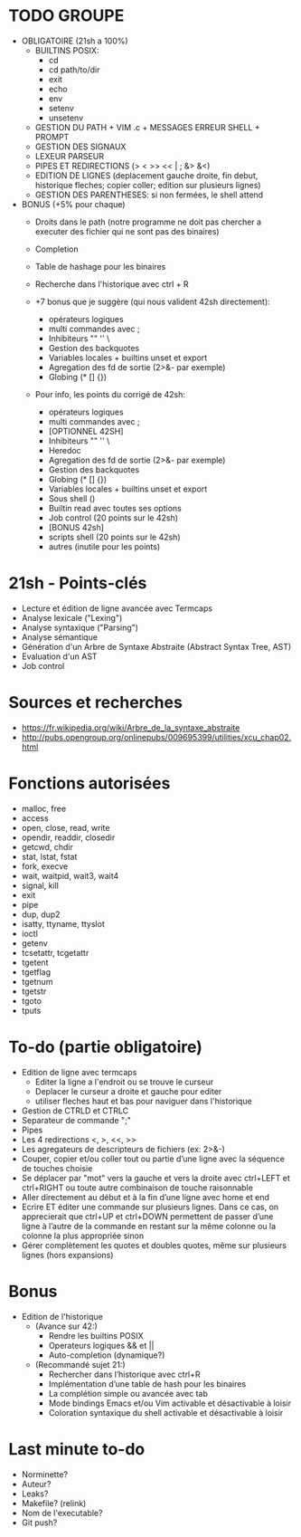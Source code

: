 # TODO GROUPE
- OBLIGATOIRE (21sh a 100%)
  - BUILTINS POSIX:
    - cd
    - cd path/to/dir
    - exit
    - echo
    - env
    - setenv
    - unsetenv
  - GESTION DU PATH + VIM .c + MESSAGES ERREUR SHELL + PROMPT
  - GESTION DES SIGNAUX
  - LEXEUR PARSEUR
  - PIPES ET REDIRECTIONS (> < >> << | ; &> &<)
  - EDITION DE LIGNES (deplacement gauche droite, fin debut, historique fleches; copier coller; edition sur plusieurs lignes)
  - GESTION DES PARENTHESES: si non fermées, le shell attend
- BONUS (+5% pour chaque)
  - Droits dans le path (notre programme ne doit pas chercher a executer des fichier qui ne sont pas des binaires)
  - Completion
  - Table de hashage pour les binaires
  - Recherche dans l'historique avec ctrl + R
  - +7 bonus que je suggère (qui nous valident 42sh directement):
    - opérateurs logiques
    - multi commandes avec ;
    - Inhibiteurs "" '' \
    - Gestion des backquotes
    - Variables locales + builtins unset et export
    - Agregation des fd de sortie (2>&- par exemple)
    - Globing (* [] {})
  
  - Pour info, les points du corrigé de 42sh:
    - opérateurs logiques
    - multi commandes avec ;
    - [OPTIONNEL 42SH]
    - Inhibiteurs "" '' \
    - Heredoc
    - Agregation des fd de sortie (2>&- par exemple)
    - Gestion des backquotes
    - Globing (* [] {})
    - Variables locales + builtins unset et export
    - Sous shell ()
    - Builtin read avec toutes ses options
    - Job control (20 points sur le 42sh)
    - [BONUS 42sh]
    - scripts shell (20 points sur le 42sh)
    + autres (inutile pour les points)


# 21sh - Points-clés
- Lecture et édition de ligne avancée avec Termcaps
- Analyse lexicale ("Lexing")
- Analyse syntaxique ("Parsing")
- Analyse sémantique
- Génération d'un Arbre de Syntaxe Abstraite (Abstract Syntax Tree, AST)
- Evaluation d'un AST 
- Job control

# Sources et recherches
- https://fr.wikipedia.org/wiki/Arbre_de_la_syntaxe_abstraite
- http://pubs.opengroup.org/onlinepubs/009695399/utilities/xcu_chap02.html

# Fonctions autorisées
- malloc, free
- access
- open, close, read, write
- opendir, readdir, closedir
- getcwd, chdir
- stat, lstat, fstat
- fork, execve
- wait, waitpid, wait3, wait4
- signal, kill
- exit
- pipe
- dup, dup2
- isatty, ttyname, ttyslot
- ioctl
- getenv
- tcsetattr, tcgetattr
- tgetent
- tgetflag
- tgetnum
- tgetstr
- tgoto
- tputs

# To-do (partie obligatoire)
- Edition de ligne avec termcaps
  - Editer la ligne a l'endroit ou se trouve le curseur
  - Deplacer le curseur a droite et gauche pour editer
  - utiliser fleches haut et bas pour naviguer dans l'historique
- Gestion de CTRLD et CTRLC
- Separateur de commande ";"
- Pipes
- Les 4 redirections <, >, <<, >>
- Les agregateurs de descripteurs de fichiers (ex: 2>&-)
- Couper, copier et/ou coller tout ou partie d’une ligne avec la séquence de touches choisie
- Se déplacer par "mot" vers la gauche et vers la droite avec ctrl+LEFT et ctrl+RIGHT ou toute autre combinaison de touche raisonnable
- Aller directement au début et à la fin d’une ligne avec home et end
- Ecrire ET éditer une commande sur plusieurs lignes. Dans ce cas, on apprecierait que ctrl+UP et ctrl+DOWN permettent de passer d’une ligne à l’autre de la commande en restant sur la même colonne ou la colonne la plus appropriée sinon
- Gérer complètement les quotes et doubles quotes, même sur plusieurs lignes (hors expansions)


# Bonus
- Edition de l'historique
  - (Avance sur 42:)
    - Rendre les builtins POSIX
    - Operateurs logiques && et ||
    - Auto-completion (dynamique?)
  - (Recommandé sujet 21:)
    - Rechercher dans l’historique avec ctrl+R
    - Implémentation d’une table de hash pour les binaires
    - La complétion simple ou avancée avec tab
    - Mode bindings Emacs et/ou Vim activable et désactivable à loisir
    - Coloration syntaxique du shell activable et désactivable à loisir

# Last minute to-do
- Norminette?
- Auteur?
- Leaks?
- Makefile? (relink)
- Nom de l'executable?
- Git push?
